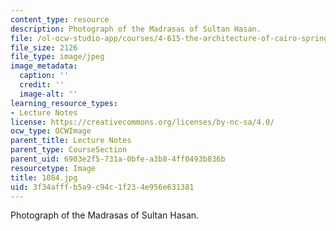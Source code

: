 ```yaml
---
content_type: resource
description: Photograph of the Madrasas of Sultan Hasan.
file: /ol-ocw-studio-app/courses/4-615-the-architecture-of-cairo-spring-2002/3f34afffb5a9c94c1f234e956e631381_1084.jpg
file_size: 2126
file_type: image/jpeg
image_metadata:
  caption: ''
  credit: ''
  image-alt: ''
learning_resource_types:
- Lecture Notes
license: https://creativecommons.org/licenses/by-nc-sa/4.0/
ocw_type: OCWImage
parent_title: Lecture Notes
parent_type: CourseSection
parent_uid: 6903e2f5-731a-0bfe-a3b8-4ff0493b836b
resourcetype: Image
title: 1084.jpg
uid: 3f34afff-b5a9-c94c-1f23-4e956e631381
---
```

Photograph of the Madrasas of Sultan Hasan.